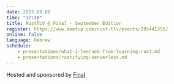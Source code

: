 ```yaml
---
date: 2023.09.06
time: "17:30"
title: RustTLV @ Final - September Edition
register: https://www.meetup.com/rust-tlv/events/295441355/
online: false
language: Hebrew
schedule:
    - presentations/what-i-learned-from-learning-rust.md
    - presentations/rustifying-serverless.md
---
```


Hosted and sponsored by [Final](https://www.final.co.il/)


